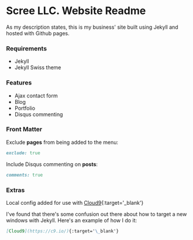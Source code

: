# Scree LLC. Website Readme

As my description states, this is my business' site built using Jekyll and hosted with Github pages.

### Requirements
* Jekyll
* Jekyll Swiss theme

### Features
* Ajax contact form
* Blog
* Portfolio
* Disqus commenting


### Front Matter

Exclude **pages** from being added to the menu:

```ruby
exclude: true
```

Include Disqus commenting on **posts**:

```ruby
comments: true
```

### Extras

Local config added for use with [Cloud9](https://c9.io/){:target='\_blank'}

I've found that there's some confusion out there about how to target a new windows with Jekyll. Here's an example of how I do it:

```markdown
[Cloud9](https://c9.io/){:target='\_blank'}
```